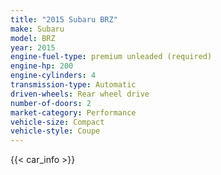 ```yaml
---
title: "2015 Subaru BRZ"
make: Subaru
model: BRZ
year: 2015
engine-fuel-type: premium unleaded (required)
engine-hp: 200
engine-cylinders: 4
transmission-type: Automatic
driven-wheels: Rear wheel drive
number-of-doors: 2
market-category: Performance
vehicle-size: Compact
vehicle-style: Coupe
---
```


{{< car_info >}}

